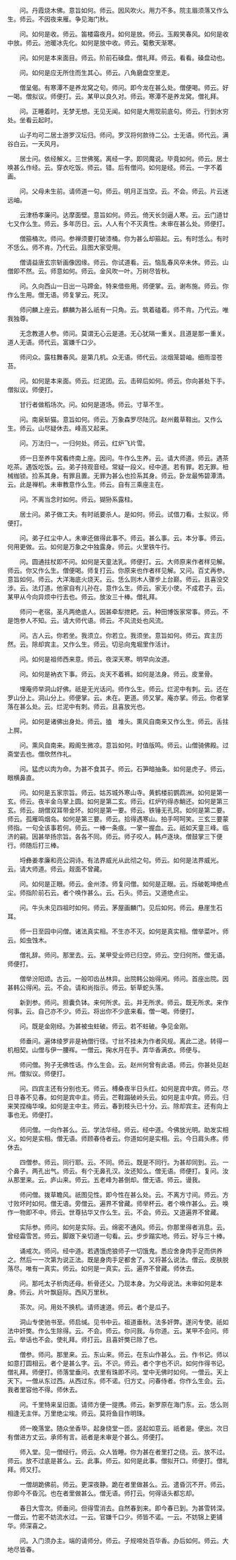 <!-- { "loadSidebar": true } -->
　　问。丹霞烧木佛。意旨如何。师云。因风吹火。用力不多。院主眉须落又作么生。师云。不因夜来雁。争见海门秋。

　　问。如何是收。师云。笛楼霜夜月。如何是放。师云。玉殿笑春风。如何是收中放。师云。池暖冰先化。如何是放中收。师云。菊敷天渐寒。

　　问。如何是本来面目。师云。阶前石磉盘。僧礼拜。师云。看看。磉盘动也。

　　问。如何是应无所住而生其心。师云。八角磨盘空里走。

　　僧呈偈。有寒潭不是养龙窝之句。师问。即今龙在甚么处。僧便喝。师云。好一喝。僧拟议。师便打。云。某甲以良久对。师云。寒潭不是养龙窝。僧礼拜。

　　问。正睡着时。无梦无想。无见无闻。如何是大用现前底句。师云。行到水穷处。坐看云起时。

　　山子均可二居士游罗汉坛归。师问。罗汉将何款待二公。士无语。师代云。满谷白云。一天风月。

　　居士问。依经解义。三世佛冤。离经一字。即同魔说。毕竟如何。师云。居士唤甚么作经。云。穿衣吃饭。师云。错。后有僧问。如何是经。师云。一字不着画。

　　问。父母未生前。请师道一句。师云。明月正当空。云。不会。师云。片云迷远岫。

　　云津杨孝廉问。达摩面壁。意旨如何。师云。倚天长剑逼人寒。云。云门道廿七又作么生。师云。多年历日。云。人人有个不灭真性。未审在甚么处。师便打。

　　僧箍桶次。师问。参禅须要打破漆桶。你为甚么却箍起。云。有时恁么。有时不恁么。师不肯。乃代云。且图大家受用。

　　僧请益唐玄宗斩画像因缘。师云。你试道看。云。恼乱春风卒未休。师云。山僧即不然。云。师意如何。师云。金风吹一叶。万树尽皆秋。

　　问。久向西山一日出一马蹄金。特来借些用。师便掌。云。谢布施。师云。你作么生用。僧无语。师复掌云。死汉。

　　师问麟上座云。麒麟为甚么祇有一只角。云。筑着磕着。师不肯。乃代云。唯我独尊。

　　无念教道人参。师问。莫谓无心云是道。无心犹隔一重关。且道是那一重关。道人无语。师代云。富嫌千口少。

　　师问众。露柱舞春风。是第几机。众无语。师代云。淡烟笼碧岫。细雨湿苍苔。

　　问。如何是本来面。师云。烂泥团。云。击碎后如何。师云。你向甚处下手。僧拟议。师便打。

　　甘行者做稻场次。问。如何是道场。师云。寸草不生。

　　问。南泉斩猫。意旨如何。师云。万象森罗尽陆沉。赵州戴草鞋出。又作么生。师云。山尽疑休去。峰高又起来。

　　问。万法归一。一归何处。师云。红炉飞片雪。

　　师一日至养牛窝看终南上座。因问。牛作么生养。云。请大师道。师云。遇茶吃茶。遇饭吃饭。云。弟子持观音经。常疑一段义。经中道。若有罪。若无罪。杻械枷锁。捡系其身。有罪且置。无罪为甚么也捡系其身。师云。卧龙最怖碧潭清。云。此是禅机。未审教意作么生。师云。自有三乘座主在。

　　问。不离当念时如何。师云。猢狲系露柱。

　　居士问。弟子做工夫。有时祇要杀人。是如何。师云。试借刀看。士拟议。师便打。

　　问。弟子红尘中人。未审还做得此事不。师云。甚么事。云。本分事。师云。何用更做。云。如何是万象之中独露身。师云。火里铁牛行。

　　问。圆通拄杖即不问。如何是天童法乳。师便打。云。大师原来作者样见解。师云。你又作么生。僧便喝。师复打云。你原来也作者样见解。又问。百丈再参。意旨如何。师云。大洋海底火烧天。云。恁么则木人骤步上台巅。师云。且喜没交涉。云。法灯道。他家自有儿孙在。意作么生。师云。家无小使。不成君子。云。某甲从今向异烦中行去也。师云。放汝三十棒。僧礼拜。

　　师问一老宿。圣凡两绝底人。因甚牵犁抴耙。云。种田博饭家常事。师云。不是饱参人不知。云。请大师代语。师云。不风流处也风流。

　　问。古人云。你若坐。我须立。你若立。我须坐。意旨如何。师云。宾主历然。云。除却宾主。又作么生。师云。切忌向鬼堀里作活计。

　　问。如何是祖师西来意。师云。夜深天寒。明早向汝道。

　　问。如何是衲衣下事。师云。炎天不着裤。如何是法身。师云。皮里骨。

　　埋庵师举洞山好佛。祇是无光话问。师作么生。师云。烂泥中有刺。云。还在罗山分上。洞山分上。师便掌。云。未在。更道。师又掌。庵亦掌。师云。你者掌落在甚么处。云。烂泥中有刺。师云。且喜放光也。

　　问。如何是诸佛出身处。师云。搕　堆头。熏风自南来又作么生。师云。舌拄上腭。

　　问。熏风自南来。殿阁生微凉。意旨如何。时值版鸣。师云。山僧骑佛殿。过斋堂去也。僧欣然作礼。

　　问。猛虎以肉为命。为甚不食其子。师云。石笋暗抽条。如何是虎子。师云。眼横鼻直。

　　问。如何是五家宗旨。师云。姑苏城外寒山寺。黄鹤楼前鹦鹉洲。如何是第一玄。师云。夜半金乌掌上圆。如何是第二玄。师云。红炉钓得赤鮹还。如何是第三玄。师云。胡僧双耳带金环。如何是第一要。师云。铁锤无孔窍。如何是第二要。师云。孤雁鸣烟岛。如何是第三要。师云。拾得遇寒山。拍手呵呵笑。三玄三要蒙师指。一句全该事若何。师云。一棒一条痕。一掌一握血。云。祇如天童三峰。临济的嗣。因甚举扬宗旨。各各不同。师云。师子咬人。韩卢逐块。僧鼓掌三下便行。师随后打三棒。

　　埒彝姜孝廉和亮公洞诗。有法界威光从此彻之句。师云。如何是法界威光。云。请大师道。师云。觌面不曾藏。

　　问。如何是正眼。师云。金州漆。师复问僧。如何是正眼。云。烁破乾坤绝点尘。师指阶前石云。者个唤作甚么。云。石头。师云。又道绝点尘。

　　问。牛头未见四祖时如何。师云。茅屋画麟门。见后如何。师云。悬崖生石耳。

　　师一日至园中问僧。诸法真实相。不生亦不灭。如何是真实相。僧举菜叶。师云。如虫蚀木。

　　僧礼辞。师问。那里去。云。某甲受业师已归空。师云。空归何所。僧无语。师便打。

　　僧举汾阳颂。古云。一般叩齿丛林异。出院韩公始得闲。师问。首座出院。因甚韩公得闲。云。不会。请和尚指示。师云。斩草蛇头落。

　　新到参。师问。担囊负钵。来何所求。云。并无所求。师云。既无所求。来作何事。云。自己亦不少。师云。将出你不少底来看。僧一喝。师便打。

　　问。既是金刚经。为甚被虫蛀破。师云。若不蛀破。争见金刚。

　　师垂问。遍体绫罗非是衲僧行径。寸丝不挂未为作者风规。离此二途。转得一机相契。山僧与伊一腰裈。一僧云。掬水月在手。弄华香满衣。师便与。

　　师问僧。狗子无佛性话。作么生会。云。赵州何曾有此语。师云。你甚处见赵州。僧拟议。师便打。

　　问。四宾主还有分别也无。师云。榑桑夜半日头红。如何是宾中宾。师云。尽日寻春不见春。如何是宾中主。师云。芒鞋蹋破岭头云。如何是主中宾。师云。归来笑捏梅华嗅。如何是主中主。师云。春到枝头已十分。云。除却宾主。还有向上事也无。师便打。

　　师问僧。一向作甚么。云。学法华经。师云。经中道。今佛放光明。助发实相义。如何是实相。僧无语。师顾春侍者云。你道如何是实相。云。今日肩头疼。师休去。

　　四僧参。师云。同行耶。云。不同。师云。既是不同行。为甚却同到。云。一个鼻子。两孔出气。师云。有个无鼻孔汉。汝还知么。僧无语。师便打。复问。汝从那里来。云。庐山来。师云。五老峰为甚倒却。僧无语。师云。谩我。

　　师问僧。拨草瞻风。祇图见性。即今性在甚么处。云。不离方寸间。师云。方寸败坏时如何。僧无语。旁僧云。遍界不曾藏。师举杯云。者个唤作甚么。云。唤作一物即不中。师云。世尊拈华又作么生。云。不会。师云。又道遍界不曾藏。

　　实际参。师问。如何是实际。云。绵密不通风。师云。你那里得者消息。云。曾经霜雪苦。师云。脚跟下亲切道一句看。云。步步蹋实地。师云。好与三十棒。

　　诵戒次。师问。经中道。若遇饿虎狼师子一切饿鬼。悉应舍身肉手足而供养之。然后一一次第为说正法。既是身肉手足都舍了。又将甚么说法。僧云。皮肤脱落尽。唯有一真实。师云。如何是一真实。云。遍界不曾藏。师休去。

　　问。那吒太子析肉还母。析骨还父。乃现本身。为父母说法。未审如何是本身。师云。片叶飘庭际。西风万里秋。

　　茶次。问。用处不换机。请师速道。师云。者个是瓜子。

　　洞山专使驰书至。师启缄。见书中云。祖道垂秋。法多奸弊。遂问专使。祇如法中奸獘。作么生除得。云。不会。师云。你问我。与你道。云。某甲不会问。师云。举话也不会。使礼拜。师打云。且喜奸獘已除了也。

　　僧参。师问。那里来。云。东山来。师云。在东山作甚么。云。作书记。师以如意打圆相云。者个是甚么字。云。不识。师云。者个字也不识。如何作得书记。僧礼拜。师便打。师落堂垂问。衣里有珠即不问。堂中无佛时如何。一僧云。天上天下。一僧从东过西。从西过东。师不诺。归方丈。问春侍者。你作么生会。云。我者里容他不得。师休去。

　　问。千里特来呈旧面。请师方便一提携。师云。新罗原在海门东。云。恁么则相逢无主伴。万里绝尘埃。师云。莫将鱼目作明珠。

　　师一晚落堂。随众坐香毕。起身绕堂一匝。竖起如意云。祇者是。便出。次日有僧进方丈云。承师有言。祇者是未审是个甚么。师便打。

　　师入堂。见一僧经行。师云。众人皆睡。你为甚在者里打之绕。云。放不过。师云。放不过底是甚么。云。此事。师云。如何是此事。僧拟开口。师便打。僧礼拜。师又打。

　　一僧胡跪佛前。师云。更深夜静。跪在者里做甚么。云。遣昏沉不开。师云。你即今不昏沉。也在者里做甚么。僧无语。师打云。何得话头都忘却。

　　春日大雪次。师垂问。但得雪消去。自然春到来。即今春已到。为甚雪转深。一僧云。竹密不妨流水过。一云。官嫌千口少。师皆不诺。一云。不妨锦上更铺华。师深喜之。

　　问。入门须办主。端的请师分。师云。子规啼处百华香。办后如何。师云。大地尽皆春。

